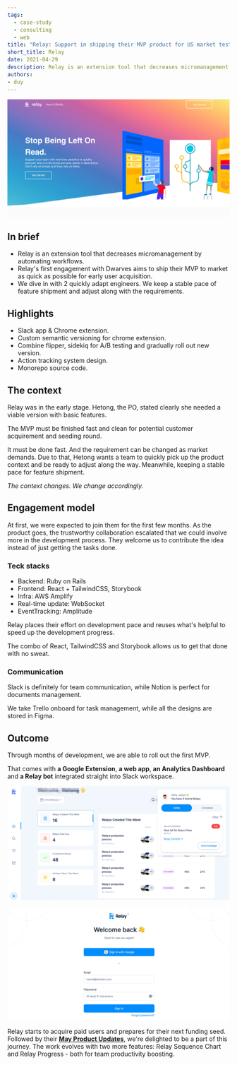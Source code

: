 ```yaml
---
tags: 
  - case-study
  - consulting
  - web
title: "Relay: Support in shipping their MVP product for US market testing"
short_title: Relay
date: 2021-04-29
description: Relay is an extension tool that decreases micromanagement by automating workflows.Relay's first engagement with Dwarves aims to ship their MVP to market as quick as possible for early user acquisition. We dive in with 2 quickly adapt engineers. We keep a stable pace of feature shipment and adjust along with the requirements.
authors: 
- duy
---
```


![](assets/support-relay-in-shipping-their-mvp-product-for-us-market-testing_7ba0ab212be0b82800b89bcd86505dba_md5.webp)

## In brief
- Relay is an extension tool that decreases micromanagement by automating workflows.
- Relay's first engagement with Dwarves aims to ship their MVP to market as quick as possible for early user acquisition.
- We dive in with 2 quickly adapt engineers. We keep a stable pace of feature shipment and adjust along with the requirements. 

## Highlights
- Slack app & Chrome extension.
- Custom semantic versioning for chrome extension.
- Combine flipper, sidekiq for A/B testing and gradually roll out new version.
- Action tracking system design.
- Monorepo source code.

## The context
Relay was in the early stage. Hetong, the PO, stated clearly she needed a viable version with basic features.

The MVP must be finished fast and clean for potential customer acquirement and seeding round.

It must be done fast. And the requirement can be changed as market demands. Due to that, Hetong wants a team to quickly pick up the product context and be ready to adjust along the way. Meanwhile, keeping a stable pace for feature shipment.

*The context changes. We change accordingly.*

## Engagement model
At first, we were expected to join them for the first few months. As the product goes, the trustworthy collaboration escalated that we could involve more in the development process. They welcome us to contribute the idea instead of just getting the tasks done.

### Teck stacks
- Backend: Ruby on Rails
- Frontend: React + TailwindCSS, Storybook 
- Infra: AWS Amplify
- Real-time update: WebSocket
- EventTracking: Amplitude

Relay places their effort on development pace and reuses what's helpful to speed up the development progress. 

The combo of React, TailwindCSS and Storybook allows us to get that done with no sweat.

### Communication
Slack is definitely for team communication, while Notion is perfect for documents management. 

We take Trello onboard for task management, while all the designs are stored in Figma. 

## Outcome
Through months of development, we are able to roll out the first MVP. 

That comes with **a Google Extension**, **a web app**, **an Analytics Dashboard** and **a Relay bot** integrated straight into Slack workspace.

![](assets/support-relay-in-shipping-their-mvp-product-for-us-market-testing_57b30c85eea9fbabca8c8894a019ff71_md5.webp)

![](assets/support-relay-in-shipping-their-mvp-product-for-us-market-testing_cf7deedef0cc5bb418fd945d594c68ef_md5.webp)

Relay starts to acquire paid users and prepares for their next funding seed. Followed by their **[May Product Updates](https://teamrelay.medium.com/relay-product-updates-may-2021-f7b3db7002c5)**, we're delighted to be a part of this journey. The work evolves with two more features: Relay Sequence Chart and Relay Progress - both for team productivity boosting.
